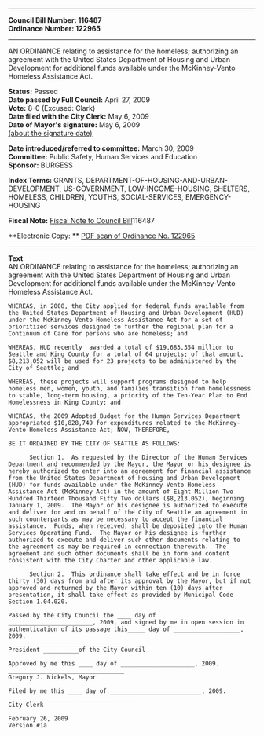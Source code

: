 * * * * *  
  
**Council Bill Number: [](#h0)[](#h2)116487**   
**Ordinance Number: 122965**  
  
* * * * *  
  
AN ORDINANCE relating to assistance for the homeless; authorizing an agreement with the United States Department of Housing and Urban Development for additional funds available under the McKinney-Vento Homeless Assistance Act.  
  
**Status:** Passed   
**Date passed by Full Council:** April 27, 2009   
**Vote:** 8-0 (Excused: Clark)   
**Date filed with the City Clerk:** May 6, 2009   
**Date of Mayor's signature:** May 6, 2009   
[(about the signature date)](/~public/approvaldate.htm)   
  
  
**Date introduced/referred to committee:** March 30, 2009   
**Committee:** Public Safety, Human Services and Education   
**Sponsor:** BURGESS   
  
**Index Terms:** GRANTS, DEPARTMENT-OF-HOUSING-AND-URBAN-DEVELOPMENT, US-GOVERNMENT, LOW-INCOME-HOUSING, SHELTERS, HOMELESS, CHILDREN, YOUTHS, SOCIAL-SERVICES, EMERGENCY-HOUSING  
  
**Fiscal Note:** [Fiscal Note to Council Bill](http://clerk.seattle.gov/~public/fnote/116487.htm)[](#h1)[](#h3)116487  
  
**Electronic Copy: ** [PDF scan of Ordinance No. 122965](/~archives/Ordinances/Ord_122965.pdf)  
  
* * * * *  
  
**Text**  
    AN ORDINANCE relating to assistance for the homeless; authorizing an  
    agreement with the United States Department of Housing and Urban  
    Development for additional funds available under the McKinney-Vento  
    Homeless Assistance Act.  
  
    WHEREAS, in 2008, the City applied for federal funds available from  
    the United States Department of Housing and Urban Development (HUD)  
    under the McKinney-Vento Homeless Assistance Act for a set of  
    prioritized services designed to further the regional plan for a  
    Continuum of Care for persons who are homeless; and  
  
    WHEREAS, HUD recently  awarded a total of $19,683,354 million to  
    Seattle and King County for a total of 64 projects; of that amount,  
    $8,213,052 will be used for 23 projects to be administered by the  
    City of Seattle; and  
  
    WHEREAS, these projects will support programs designed to help  
    homeless men, women, youth, and families transition from homelessness  
    to stable, long-term housing, a priority of the Ten-Year Plan to End  
    Homelessness in King County; and  
  
    WHEREAS, the 2009 Adopted Budget for the Human Services Department  
    appropriated $10,828,749 for expenditures related to the McKinney-  
    Vento Homeless Assistance Act; NOW, THEREFORE,  
  
    BE IT ORDAINED BY THE CITY OF SEATTLE AS FOLLOWS:  
  
          Section 1.  As requested by the Director of the Human Services  
    Department and recommended by the Mayor, the Mayor or his designee is  
    hereby authorized to enter into an agreement for financial assistance  
    from the United States Department of Housing and Urban Development  
    (HUD) for funds available under the McKinney-Vento Homeless  
    Assistance Act (McKinney Act) in the amount of Eight Million Two  
    Hundred Thirteen Thousand Fifty Two dollars ($8,213,052), beginning  
    January 1, 2009.  The Mayor or his designee is authorized to execute  
    and deliver for and on behalf of the City of Seattle an agreement in  
    such counterparts as may be necessary to accept the financial  
    assistance.  Funds, when received, shall be deposited into the Human  
    Services Operating Fund.  The Mayor or his designee is further  
    authorized to execute and deliver such other documents relating to  
    the agreement as may be required in connection therewith.  The  
    agreement and such other documents shall be in form and content  
    consistent with the City Charter and other applicable law.  
  
          Section 2.  This ordinance shall take effect and be in force  
    thirty (30) days from and after its approval by the Mayor, but if not  
    approved and returned by the Mayor within ten (10) days after  
    presentation, it shall take effect as provided by Municipal Code  
    Section 1.04.020.  
  
    Passed by the City Council the ____ day of  
    ________________________, 2009, and signed by me in open session in  
    authentication of its passage this_____ day of ___________________, 2009.  
    _________________________________  
    President __________of the City Council  
  
    Approved by me this ____ day of _____________________, 2009.  
    _________________________________  
    Gregory J. Nickels, Mayor  
  
    Filed by me this ____ day of __________________________, 2009.  
    ____________________________________  
    City Clerk  
  
    February 26, 2009  
    Version #1a  
